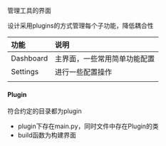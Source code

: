 管理工具的界面

设计采用plugins的方式管理每个子功能，降低耦合性

| 功能      | 说明                         |
| :-------- | :--------------------------- |
| Dashboard | 主界面，一些常用简单功能配置 |
| Settings  | 进行一些配置操作             |
|           |                              |

#### Plugin

符合约定的目录都为plugin

* plugin下存在main.py，同时文件中存在Plugin的类
* build函数为构建界面